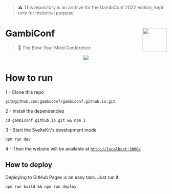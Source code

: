 > :warning: This repository is an archive for the GambiConf 2022 edition, kept only for historical purpose

# <img src="/static/favicon.png" align="right" height="75px" />  GambiConf

> 🐒 The Blow Your Mind Conference

<p align="center">
  <img src="https://user-images.githubusercontent.com/9501115/162629911-d01fcf9d-61be-4d3b-9503-8ab04d496554.png">
</p>

# How to run

1 - Clone this repo

```
git@github.com:gambiconf/gambiconf.github.io.git
```

2 - Install the dependencies

```
cd gambiconf.github.io.git && npm i
```

3 - Start the SvelteKit's development mode

```
npm run dev
```

4 - Then the website will be available at [`http://localhost:3000/`](http://localhost:3000/)

## How to deploy

Deploying to GitHub Pages is an easy task. Just run it:

```
npm run build && npm run deploy
```
